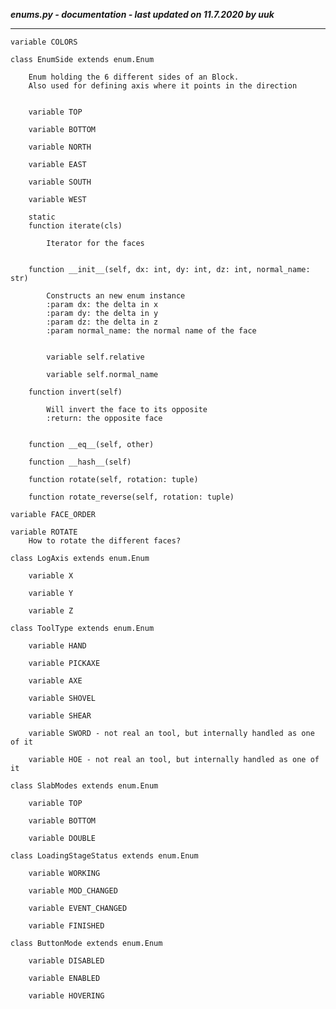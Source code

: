 ***enums.py - documentation - last updated on 11.7.2020 by uuk***
___

    variable COLORS

    class EnumSide extends enum.Enum
        
        Enum holding the 6 different sides of an Block.
        Also used for defining axis where it points in the direction


        variable TOP

        variable BOTTOM

        variable NORTH

        variable EAST

        variable SOUTH

        variable WEST

        static
        function iterate(cls)
            
            Iterator for the faces


        function __init__(self, dx: int, dy: int, dz: int, normal_name: str)
            
            Constructs an new enum instance
            :param dx: the delta in x
            :param dy: the delta in y
            :param dz: the delta in z
            :param normal_name: the normal name of the face


            variable self.relative

            variable self.normal_name

        function invert(self)
            
            Will invert the face to its opposite
            :return: the opposite face


        function __eq__(self, other)

        function __hash__(self)

        function rotate(self, rotation: tuple)

        function rotate_reverse(self, rotation: tuple)

    variable FACE_ORDER

    variable ROTATE
        How to rotate the different faces?

    class LogAxis extends enum.Enum

        variable X

        variable Y

        variable Z

    class ToolType extends enum.Enum

        variable HAND

        variable PICKAXE

        variable AXE

        variable SHOVEL

        variable SHEAR

        variable SWORD - not real an tool, but internally handled as one of it

        variable HOE - not real an tool, but internally handled as one of it

    class SlabModes extends enum.Enum

        variable TOP

        variable BOTTOM

        variable DOUBLE

    class LoadingStageStatus extends enum.Enum

        variable WORKING

        variable MOD_CHANGED

        variable EVENT_CHANGED

        variable FINISHED

    class ButtonMode extends enum.Enum

        variable DISABLED

        variable ENABLED

        variable HOVERING